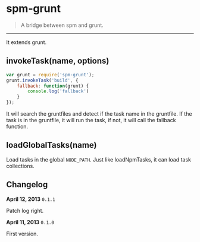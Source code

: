 # spm-grunt

> A bridge between spm and grunt.

-----

It extends grunt.

## invokeTask(name, options)

```js
var grunt = require('spm-grunt');
grunt.invokeTask('build', {
    fallback: function(grunt) {
        console.log('fallback')
    }
});
```

It will search the gruntfiles and detect if the task name in the gruntfile. If the task is in the gruntfile, it will run the task, if not, it will call the fallback function.


## loadGlobalTasks(name)

Load tasks in the global `NODE_PATH`. Just like loadNpmTasks, it can load task collections.


## Changelog

**April 12, 2013** `0.1.1`

Patch log right.

**April 11, 2013** `0.1.0`

First version.
